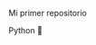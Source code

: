  
  
Mi primer repositorio

Python 🐍
<!---
gastonboldrini/gastonboldrini is a ✨ special ✨ repository because its `README.md` (this file) appears on your GitHub profile.
You can click the Preview link to take a look at your changes.
--->
